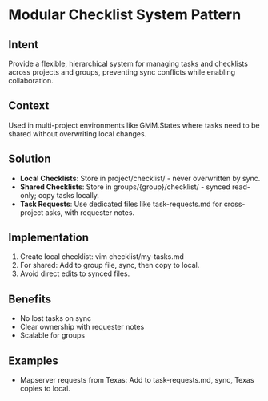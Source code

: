 <!--
DevForge Version Metadata:
- Version: 1.0
- Operation: system-update
- Timestamp: 2025-07-16T00:01:37.196488
- Source: author:david,assigned_by:devforge
-->

# Modular Checklist System Pattern

## Intent
Provide a flexible, hierarchical system for managing tasks and checklists across projects and groups, preventing sync conflicts while enabling collaboration.

## Context
Used in multi-project environments like GMM.States where tasks need to be shared without overwriting local changes.

## Solution
- **Local Checklists**: Store in project/checklist/ - never overwritten by sync.
- **Shared Checklists**: Store in groups/{group}/checklist/ - synced read-only; copy tasks locally.
- **Task Requests**: Use dedicated files like task-requests.md for cross-project asks, with requester notes.

## Implementation
1. Create local checklist: vim checklist/my-tasks.md
2. For shared: Add to group file, sync, then copy to local.
3. Avoid direct edits to synced files.

## Benefits
- No lost tasks on sync
- Clear ownership with requester notes
- Scalable for groups

## Examples
- Mapserver requests from Texas: Add to task-requests.md, sync, Texas copies to local. 